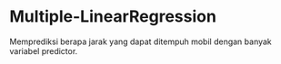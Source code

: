 # Multiple-LinearRegression
Memprediksi berapa jarak yang dapat ditempuh mobil dengan banyak variabel predictor.

